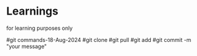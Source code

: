 # Learnings
for learning purposes only

#git commands-18-Aug-2024
#git clone
#git pull
#git add
#git commit -m "your message"
